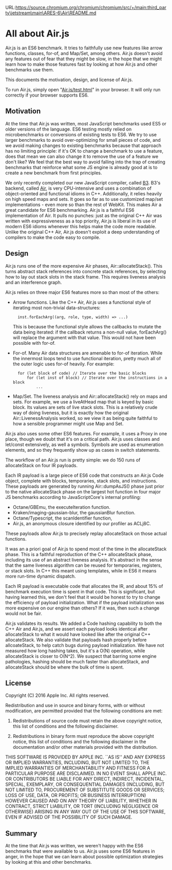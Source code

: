 URL:https://source.chromium.org/chromium/chromium/src/+/main:third_party\jetstream\main\ARES-6\Air\README.md
# All about Air.js

Air.js is an ES6 benchmark. It tries to faithfully use new features like arrow
functions, classes, for-of, and Map/Set, among others. Air.js doesn't avoid any
features out of fear that they might be slow, in the hope that we might learn
how to make those features fast by looking at how Air.js and other benchmarks
use them.

This documents the motivation, design, and license of Air.js.

To run Air.js, simply open "[Air.js/test.html](test.html)" in your browser. It
will only run correctly if your browser supports ES6.

## Motivation

At the time that Air.js was written, most JavaScript benchmarks used ES5 or
older versions of the language. ES6 testing mostly relied on microbenchmarks or
conversions of existing tests to ES6. We try to use larger benchmarks to avoid
over-optimizing for small pieces of code, and we avoid making changes to
existing benchmarks because that approach has no limiting principle: if it's OK
to change a benchmark to use a feature, does that mean we can also change it to
remove the use of a feature we don't like? We feel that the best way to avoid
falling into the trap of creating benchmarks that reinforce what some JS engine
is already good at is to create a new benchmark from first principles.

We only recently completed our new JavaScript compiler, called
[B3](https://webkit.org/blog/5852/introducing-the-b3-jit-compiler/). B3's
backend, called
[Air](https://webkit.org/docs/b3/assembly-intermediate-representation.html), is
very CPU-intensive and uses a combination of object-oriented and functional
idioms in C++. Additionally, it relies heavily on high speed maps and sets. It
goes so far as to use customized map/set implementations - even more so than
the rest of WebKit. This makes Air a great candidate for ES6 benchmarking.
Air.js is a faithful ES6 implementation of Air. It pulls no punches: just as
the original C++ Air was written with expressiveness as a top priority, Air.js
is liberal in its use of modern ES6 idioms whenever this helps make the code
more readable. Unlike the original C++ Air, Air.js doesn't exploit a deep
understanding of compilers to make the code easy to compile.

## Design

Air.js runs one of the more expensive Air phases, Air::allocateStack(). This
turns abstract stack references into concrete stack references, by selecting
how to lay out stack slots in the stack frame. This requires liveness analysis
and an interference graph.

Air.js relies on three major ES6 features more so than most of the others:

- Arrow functions. Like the C++ Air, Air.js uses a functional style of
  iterating most non-trivial data-structures:

        inst.forEachArg((arg, role, type, width) => ...)
  
  This is because the functional style allows the callbacks to mutate the data
  being iterated: if the callback returns a non-null value, forEachArg() will
  replace the argument with that value. This would not have been possible with
  for-of.

- For-of. Many Air data structures are amenable to for-of iteration. While the
  innermost loops tend to use functional iteration, pretty much all of the
  outer logic uses for-of heavily. For example:

        for (let block of code) // Iterate over the basic blocks
            for (let inst of block) // Iterate over the instructions in a block
                ...

- Map/Set. The liveness analysis and Air::allocateStack() rely on maps and
  sets. For example, we use a liveAtHead map that is keyed by basic block. Its
  values are sets of live stack slots. This is a relatively crude way of doing
  liveness, but it is exactly how the original Air::LivenessAnalysis worked, so
  we view it as being quite faithful to how a sensible programmer might use Map
  and Set.

Air.js also uses some other ES6 features. For example, it uses a Proxy
in one place, though we doubt that it's on a critical path. Air.js uses classes
and let/const extensively, as well a symbols. Symbols are used as enumeration
elements, and so they frequently show up as cases in switch statements.

The workflow of an Air.js run is pretty simple: we do 150 runs of allocateStack
on four IR payloads.

Each IR payload is a large piece of ES6 code that constructs an Air.js Code
object, complete with blocks, temporaries, stack slots, and instructions. These
payloads are generated by running Air::dumpAsJS() phase just prior to the
native allocateStack phase on the largest hot function in four major JS
benchmarks according to JavaScriptCore's internal profiling:

- Octane/GBEmu, the executeIteration function.
- Kraken/imaging-gaussian-blur, the gaussianBlur function.
- Octane/Typescript, the scanIdentifier function,
- Air.js, an anonymous closure identified by our profiler as ACLj8C.

These payloads allow Air.js to precisely replay allocateStack on those actual
functions.

It was an a priori goal of Air.js to spend most of the time in the
allocateStack phase. This is a faithful reproduction of the C++ allocateStack
phase, including its use of an abstract liveness analysis. It's abstract in the
sense that the same liveness algorithm can be reused for temporaries,
registers, or stack slots. In C++ this meant using templates, while in ES6 it
means more run-time dynamic dispatch.

Each IR payload is executable code that allocates the IR, and about 15% of
benchmark execution time is spent in that code. This is significant, but having
learned this, we don't feel that it would be honest to try to change the
efficiency of payload initialization. What if the payload initialization was
more expensive on our engine than others? If it was, then such a change would
not be fair.

Air.js validates its results. We added a Code hashing capability to both the
C++ Air and Air.js, and we assert each payload looks identical after
allocateStack to what it would have looked like after the original C++
allocateStack. We also validate that payloads hash properly before
allcoateStack, to help catch bugs during payload initialization. We have not
measured how long hashing takes, but it's a O(N) operation, while allocateStack
is closer to O(N^2). We suspect that barring some engine pathologies, hashing
should be much faster than allocateStack, and allocateStack should be where the
bulk of time is spent.

## License

Copyright (C) 2016 Apple Inc. All rights reserved.

Redistribution and use in source and binary forms, with or without
modification, are permitted provided that the following conditions
are met:

1. Redistributions of source code must retain the above copyright
   notice, this list of conditions and the following disclaimer.

2. Redistributions in binary form must reproduce the above copyright
   notice, this list of conditions and the following disclaimer in the
   documentation and/or other materials provided with the distribution.

THIS SOFTWARE IS PROVIDED BY APPLE INC. ``AS IS'' AND ANY
EXPRESS OR IMPLIED WARRANTIES, INCLUDING, BUT NOT LIMITED TO, THE
IMPLIED WARRANTIES OF MERCHANTABILITY AND FITNESS FOR A PARTICULAR
PURPOSE ARE DISCLAIMED.  IN NO EVENT SHALL APPLE INC. OR
CONTRIBUTORS BE LIABLE FOR ANY DIRECT, INDIRECT, INCIDENTAL, SPECIAL,
EXEMPLARY, OR CONSEQUENTIAL DAMAGES (INCLUDING, BUT NOT LIMITED TO,
PROCUREMENT OF SUBSTITUTE GOODS OR SERVICES; LOSS OF USE, DATA, OR
PROFITS; OR BUSINESS INTERRUPTION) HOWEVER CAUSED AND ON ANY THEORY
OF LIABILITY, WHETHER IN CONTRACT, STRICT LIABILITY, OR TORT
(INCLUDING NEGLIGENCE OR OTHERWISE) ARISING IN ANY WAY OUT OF THE USE
OF THIS SOFTWARE, EVEN IF ADVISED OF THE POSSIBILITY OF SUCH DAMAGE. 

## Summary

At the time that Air.js was written, we weren't happy with the ES6 benchmarks
that were available to us. Air.js uses some ES6 features in anger, in the hope
that we can learn about possible optimization strategies by looking at this and
other benchmarks.
